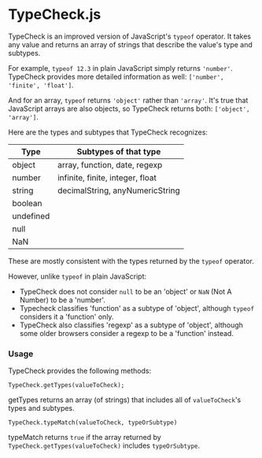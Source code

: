 # TypeCheck.js

TypeCheck is an improved version of JavaScript's `typeof` operator. It takes any value and returns an array of strings that describe the value's type and subtypes.

For example, `typeof 12.3` in plain JavaScript simply returns `'number'`. TypeCheck provides more detailed information as well: `['number', 'finite', 'float']`.

And for an array, `typeof` returns `'object'` rather than `'array'`. It's true that JavaScript arrays are also objects, so TypeCheck returns both: `['object', 'array']`.

Here are the types and subtypes that TypeCheck recognizes:

| Type      | Subtypes of that type            |
|-----------|----------------------------------|
| object    | array, function, date, regexp    |
| number    | infinite, finite, integer, float |
| string    | decimalString, anyNumericString  |
| boolean   |                                  |
| undefined |                                  |
| null      |                                  |
| NaN       |                                  |

These are mostly consistent with the types returned by the `typeof` operator.

However, unlike `typeof` in plain JavaScript:

- TypeCheck does not consider `null` to be an 'object' or `NaN` (Not A Number) to be a 'number'.
- Typecheck classifies 'function' as a subtype of 'object', although `typeof` considers it a 'function' only.
- TypeCheck also classifies 'regexp' as a subtype of 'object', although some older browsers consider a regexp to be a 'function' instead.

### Usage

TypeCheck provides the following methods:

```
TypeCheck.getTypes(valueToCheck);
```

getTypes returns an array (of strings) that includes all of `valueToCheck`'s types and subtypes.

```
TypeCheck.typeMatch(valueToCheck, typeOrSubtype)
```

typeMatch returns `true` if the array returned by `TypeCheck.getTypes(valueToCheck)` includes `typeOrSubtype`.
